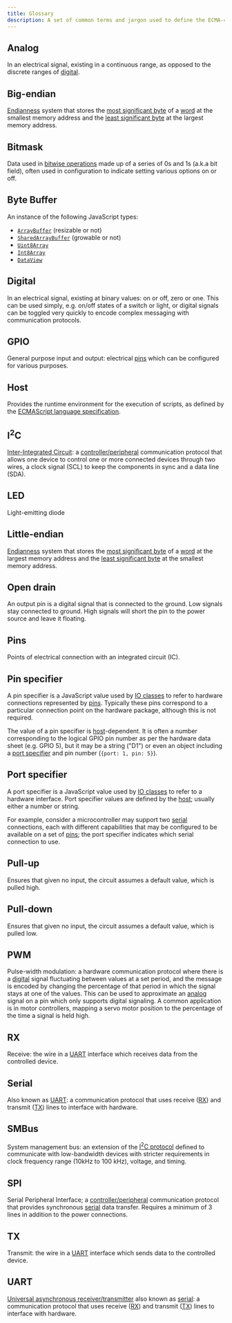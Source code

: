 ```yaml
---
title: Glossary
description: A set of common terms and jargon used to define the ECMA-419 APIs
---
```


## Analog

In an electrical signal, existing in a continuous range, as opposed to the discrete ranges of [digital](#digital).

## Big-endian

[Endianness](https://en.wikipedia.org/wiki/Endianness) system that stores the [most significant byte](https://en.wikipedia.org/wiki/Most_significant_byte) of a [word](https://en.wikipedia.org/wiki/Word_(data_type)) at the smallest memory address and the [least significant byte](https://en.wikipedia.org/wiki/Least_significant_byte) at the largest memory address.

## Bitmask

Data used in [bitwise operations](https://developer.mozilla.org/en-US/docs/Web/JavaScript/Guide/Expressions_and_Operators#bitwise_operators) made up of a series of 0s and 1s (a.k.a bit field), often used in configuration to indicate setting various options on or off.

## Byte Buffer

An instance of the following JavaScript types:

- [`ArrayBuffer`](https://developer.mozilla.org/en-US/docs/Web/JavaScript/Reference/Global_Objects/ArrayBuffer) (resizable or not)
- [`SharedArrayBuffer`](https://developer.mozilla.org/en-US/docs/Web/JavaScript/Reference/Global_Objects/SharedArrayBuffer) (growable or not)
- [`Uint8Array`](https://developer.mozilla.org/en-US/docs/Web/JavaScript/Reference/Global_Objects/Uint8Array)
- [`Int8Array`](https://developer.mozilla.org/en-US/docs/Web/JavaScript/Reference/Global_Objects/Int8Array)
- [`DataView`](https://developer.mozilla.org/en-US/docs/Web/JavaScript/Reference/Global_Objects/DataView)

## Digital

In an electrical signal, existing at binary values: on or off, zero or one. This can be used simply, e.g. on/off states of a switch or light, or digital signals can be toggled very quickly to encode complex messaging with communication protocols.

## GPIO

General purpose input and output: electrical [pins](/glossary/#pins) which can be configured for various purposes.

## Host

Provides the runtime environment for the execution of scripts, as defined by the [ECMAScript language specification](https://262.ecma-international.org/#sec-hosts-and-implementations).

## I<sup>2</sup>C

[Inter-Integrated Circuit](http://en.wikipedia.org/wiki/I%C2%B2C): a [controller/peripheral](https://learn.sparkfun.com/tutorials/i2c#controller-peripheral) communication protocol that allows one device to control one or more connected devices through two wires, a clock signal (SCL) to keep the components in sync and a data line (SDA).

## LED

Light-emitting diode

## Little-endian

[Endianness](https://en.wikipedia.org/wiki/Endianness) system that stores the [most significant byte](https://en.wikipedia.org/wiki/Most_significant_byte) of a [word](https://en.wikipedia.org/wiki/Word_(data_type)) at the largest memory address and the [least significant byte](https://en.wikipedia.org/wiki/Least_significant_byte) at the smallest memory address.

## Open drain

An output pin is a digital signal that is connected to the ground. Low signals stay connected to ground. High signals will short the pin to the power source and leave it floating.

## Pins

Points of electrical connection with an integrated circuit (IC).

## Pin specifier

A pin specifier is a JavaScript value used by [IO classes](/api/io-class/) to refer to hardware connections represented by [pins](/glossary/#pins). Typically these pins correspond to a particular connection point on the hardware package, although this is not required.

The value of a pin specifier is [host](/glossary/#host)-dependent. It is often a number corresponding to the logical GPIO pin number as per the hardware data sheet (e.g. GPIO 5), but it may be a string ("D1") or even an object including a [port specifier](/glossary/#port-specifier) and pin number (`{port: 1, pin: 5}`).

## Port specifier

A port specifier is a JavaScript value used by [IO classes](/api/io-class/) to refer to a hardware interface. Port specifier values are defined by the [host](/glossary/#host); usually either a number or string.

For example, consider a microcontroller may support two [serial](/glossary/#serial) connections, each with different capabilities that may be configured to be available on a set of [pins](/glossary/#pins); the port specifier indicates which serial connection to use.

## Pull-up

Ensures that given no input, the circuit assumes a default value, which is pulled high.

## Pull-down

Ensures that given no input, the circuit assumes a default value, which is pulled low.

## PWM

Pulse-width modulation: a hardware communication protocol where there is a [digital](#digital) signal fluctuating between values at a set period, and the message is encoded by changing the percentage of that period in which the signal stays at one of the values. This can be used to approximate an [analog](#analog) signal on a pin which only supports digital signaling.
A common application is in motor controllers, mapping a servo motor position to the percentage of the time a signal is held high.

## RX

Receive: the wire in a [UART](/glossary/#uart) interface which receives data from the controlled device.

## Serial

Also known as [UART](/glossary/#uart): a communication protocol that uses receive ([RX](/glossary/#rx)) and transmit ([TX](/glossary/#tx)) lines to interface with hardware.

## SMBus

System management bus: an extension of the [I<sup>2</sup>C protocol](#i2c) defined to communicate with low-bandwidth devices with stricter requirements in clock frequency range (10kHz to 100 kHz), voltage, and timing.

## SPI

Serial Peripheral Interface; a [controller/peripheral](https://learn.sparkfun.com/tutorials/serial-peripheral-interface-spi#receiving-data) communication protocol that provides synchronous [serial](#serial) data transfer. Requires a minimum of 3 lines in addition to the power connections.

## TX

Transmit: the wire in a [UART](/glossary/#uart) interface which sends data to the controlled device.

## UART

[Universal asynchronous receiver/transmitter](https://en.wikipedia.org/wiki/Universal_asynchronous_receiver-transmitter) also known as [serial](/glossary/#serial): a communication protocol that uses receive ([RX](/glossary/#rx)) and transmit ([TX](/glossary/#tx)) lines to interface with hardware.
